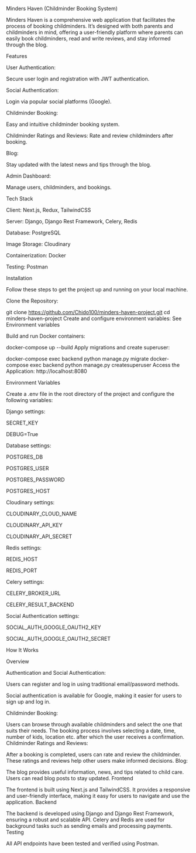 Minders Haven (Childminder Booking System)

Minders Haven is a comprehensive web application that facilitates the process of booking childminders. It’s designed with both parents and childminders in mind, offering a user-friendly platform where parents can easily book childminders, read and write reviews, and stay informed through the blog.

Features

User Authentication:

Secure user login and registration with JWT authentication.

Social Authentication:

Login via popular social platforms (Google).

Childminder Booking:

Easy and intuitive childminder booking system.

Childminder Ratings and Reviews: Rate and review childminders after booking.

Blog:

Stay updated with the latest news and tips through the blog.

Admin Dashboard:

Manage users, childminders, and bookings.

Tech Stack

Client: Next.js, Redux, TailwindCSS

Server: Django, Django Rest Framework, Celery, Redis

Database: PostgreSQL

Image Storage: Cloudinary

Containerization: Docker

Testing: Postman

Installation

Follow these steps to get the project up and running on your local machine.

Clone the Repository:

  git clone https://github.com/Chido100/minders-haven-project.git
cd minders-haven-project
Create and configure environment variables: See Environment variables

Build and run Docker containers:

  docker-compose up --build
Apply migrations and create superuser:

  docker-compose exec backend python manage.py migrate
docker-compose exec backend python manage.py createsuperuser
Access the Application: http://localhost:8080

Environment Variables

Create a .env file in the root directory of the project and configure the following variables:

Django settings:

SECRET_KEY

DEBUG=True

Database settings:

POSTGRES_DB

POSTGRES_USER

POSTGRES_PASSWORD

POSTGRES_HOST

Cloudinary settings:

CLOUDINARY_CLOUD_NAME

CLOUDINARY_API_KEY

CLOUDINARY_API_SECRET

Redis settings:

REDIS_HOST

REDIS_PORT

Celery settings:

CELERY_BROKER_URL

CELERY_RESULT_BACKEND

Social Authentication settings:

SOCIAL_AUTH_GOOGLE_OAUTH2_KEY

SOCIAL_AUTH_GOOGLE_OAUTH2_SECRET

How It Works

Overview

Authentication and Social Authentication:

Users can register and log in using traditional email/password methods.

Social authentication is available for Google, making it easier for users to sign up and log in.

Childminder Booking:

Users can browse through available childminders and select the one that suits their needs.
The booking process involves selecting a date, time, number of kids, location etc. after which the user receives a confirmation.
Childminder Ratings and Reviews:

After a booking is completed, users can rate and review the childminder.
These ratings and reviews help other users make informed decisions.
Blog:

The blog provides useful information, news, and tips related to child care.
Users can read blog posts to stay updated.
Frontend

The frontend is built using Next.js and TailwindCSS.
It provides a responsive and user-friendly interface, making it easy for users to navigate and use the application.
Backend

The backend is developed using Django and Django Rest Framework, ensuring a robust and scalable API.
Celery and Redis are used for background tasks such as sending emails and processing payments.
Testing

All API endpoints have been tested and verified using Postman.
